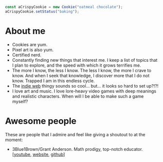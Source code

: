```ts
const aCrispyCookie = new Cookie("oatmeal chocolate");
aCrispyCookie.setStatus("baking");
```

# About me

- Cookies are yum.
- Pixel art is also yum.
- Certified nerd.
- Constantly finding new things that interest me. I keep a list of topics that I plan to explore, and the speed with which it grows terrifies me. 
- The more I know, the less I know. The less I know, the more I crave to know. And when I seek that knowledge, I discover more that I do not know. Trapped I am in this endless cycle.
- The [indie web](https://indieweb.org/IndieWeb) thingy sounds so cool... but... it looks so hard to set up?!?! 
- I love art and music. I love lore-heavy video games with deep meanings and realistic characters. When will I be able to make such a game myself?

# Awesome people

These are people that I admire and feel like giving a shoutout to at the moment:

- 3Blue1Brown/Grant Anderson. Math prodigy, top-notch educator. [[youtube](https://www.youtube.com/channel/UCYO_jab_esuFRV4b17AJtAw), [website](https://www.3blue1brown.com/), [github](https://github.com/3b1b)]
